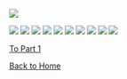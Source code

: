 ![](/Storyboard.png)

![](/MapSketchJPG.jpg)
![](/LivePerf.jpg)
![](/DisciplineTrends.jpg)
![](/OverallAttendance.jpg)
![](/Motivators.jpg)
![](/Barriers.jpg)
![](/YAPDiversity.jpg)
![](/LivePerf.jpg)
![](/Pleasure.jpg)
![](/Top5.jpg)






[To Part 1](/FinalProject_Cherry.md)

[Back to Home](https://ascherry.github.io/cherry-portfolio/)

